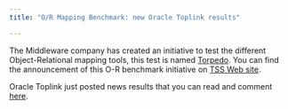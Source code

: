 ```yaml
---
title: "O/R Mapping Benchmark: new Oracle Toplink results"

---
```


The Middleware company has created an initiative to test the different Object-Relational mapping tools, this test is named [Torpedo](http://www.middlewareresearch.com/torpedo/). You can find the announcement of this O-R benchmark initiative on [TSS Web site](http://www.theserverside.com/news/thread.tss?thread_id=27761).

Oracle Toplink just posted news results that you can read and comment [here](http://theserverside.com/news/thread.tss?thread_id=28518).
